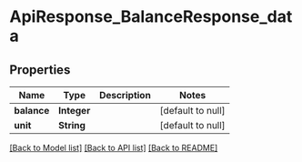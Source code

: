 # ApiResponse_BalanceResponse_data
## Properties

| Name | Type | Description | Notes |
|------------ | ------------- | ------------- | -------------|
| **balance** | **Integer** |  | [default to null] |
| **unit** | **String** |  | [default to null] |

[[Back to Model list]](../README.md#documentation-for-models) [[Back to API list]](../README.md#documentation-for-api-endpoints) [[Back to README]](../README.md)

